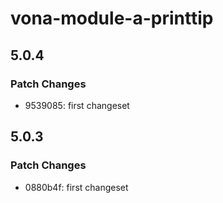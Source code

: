 # vona-module-a-printtip

## 5.0.4

### Patch Changes

- 9539085: first changeset

## 5.0.3

### Patch Changes

- 0880b4f: first changeset
